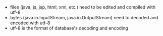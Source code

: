   * files (java, js, jsp, html, xml, etc.) need to be edited and compiled with utf-8
  * bytes (java.io.InputStream, java.io.OutputStream) need to decoded and encoded with utf-8
  * utf-8 is the format of database's decoding and encoding